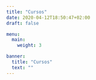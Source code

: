 ```yaml
---
title: "Cursos"
date: 2020-04-12T18:50:47+02:00
draft: false

menu:
  main:
    weight: 3

banner:
  title: "Cursos"
  text: "" 
---
```


